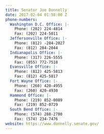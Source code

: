 ```yaml
---
title: Senator Joe Donnelly
date: 2017-02-04 01:58:00 Z
phone-numbers:
  Washington D.C. Office: |-
    Phone: (202) 224-4814
    Fax: (202) 224-5011
  Jeffersonville Office: |-
    Phone: (812) -284-2027
    Fax: (812) 284-2044
  Indianapolis Office: |-
    Phone: (317) 226-5555
    Fax: (855) 772-7518
  Evansville Office: |-
    Phone: (812) 425-5813
    Fax: (812) 425-5817
  Fort Wayne Office: |-
    Phone: (260) 420-4955
    Fax: (260) 420-4930
  Hammond Office: |-
    Phone: (219) 852-0089
    Fax: (219) 852-0729
  South Bend Office: |-
    Phone: (574) 288-2780
    Fax: (574) 234-7476
website: https://www.donnelly.senate.gov/
---
```



